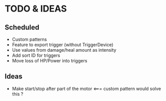 ﻿# TODO & IDEAS

## Scheduled
- Custom patterns
- Feature to export trigger (without TriggerDevice)
- Use values from damage/heal amount as intensity
- Add sort ID for triggers
- Move loss of HP/Power into triggers


## Ideas
- Make start/stop after part of the motor <=== custom pattern would solve this ?

